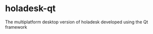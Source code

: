 holadesk-qt
===========

The multiplatform desktop version of holadesk developed using the Qt framework
